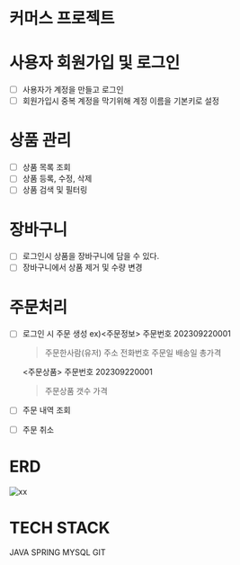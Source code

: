 # 커머스 프로젝트

# 사용자 회원가입 및 로그인

- [ ] 사용자가 계정을 만들고 로그인
- [ ] 회원가입시 중복 계정을 막기위해 계정 이름을 기본키로 설정

# 상품 관리

- [ ] 상품 목록 조회
- [ ] 상품 등록, 수정, 삭제
- [ ] 상품 검색 및 필터링

# 장바구니

- [ ] 로그인시 상품을 장바구니에 담을 수 있다.
- [ ] 장바구니에서 상품 제거 및 수량 변경

# 주문처리

- [ ] 로그인 시 주문 생성
  ex)<주문정보>
    주문번호 202309220001
    > 주문한사람(유저)
    > 주소
    > 전화번호
    > 주문일
    > 배송일
    > 총가격
    
    <주문상품>
    주문번호 202309220001
    > 주문상품
    > 갯수
    > 가격
- [ ] 주문 내역 조회
- [ ] 주문 취소

# ERD
![xx](https://github.com/jppark93/commerce/assets/50139455/e0068d6a-31c9-498f-a85e-02e11ae4e8f9)



# TECH STACK

JAVA SPRING MYSQL GIT
